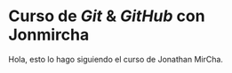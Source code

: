 # Curso de _Git_ & _GitHub_ con Jonmircha

Hola, esto lo hago siguiendo el curso de Jonathan MirCha.
